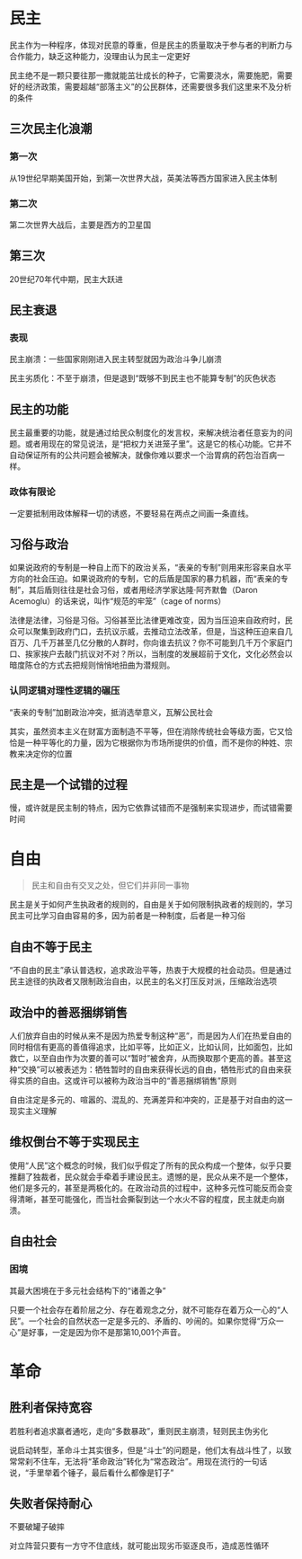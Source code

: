 # 民主

民主作为一种程序，体现对民意的尊重，但是民主的质量取决于参与者的判断力与合作能力，缺乏这种能力，没理由认为民主一定更好

民主绝不是一颗只要往那一撒就能茁壮成长的种子，它需要浇水，需要施肥，需要好的经济政策，需要超越“部落主义”的公民群体，还需要很多我们这里来不及分析的条件

## 三次民主化浪潮

### 第一次

从19世纪早期美国开始，到第一次世界大战，英美法等西方国家进入民主体制

### 第二次

第二次世界大战后，主要是西方的卫星国

## 第三次

20世纪70年代中期，民主大跃进

## 民主衰退

### 表现

民主崩溃：一些国家刚刚进入民主转型就因为政治斗争儿崩溃

民主劣质化：不至于崩溃，但是退到“既够不到民主也不能算专制”的灰色状态

## 民主的功能

民主最重要的功能，就是通过给民众制度化的发言权，来解决统治者任意妄为的问题。或者用现在的常见说法，是“把权力关进笼子里”。这是它的核心功能。它并不自动保证所有的公共问题会被解决，就像你难以要求一个治胃病的药包治百病一样。

### 政体有限论

一定要抵制用政体解释一切的诱惑，不要轻易在两点之间画一条直线。 

## 习俗与政治

如果说政府的专制是一种自上而下的政治关系，“表亲的专制”则用来形容来自水平方向的社会压迫。如果说政府的专制，它的后盾是国家的暴力机器，而“表亲的专制”，其后盾则往往是社会习俗，或者用经济学家达隆·阿齐默鲁（Daron Acemoglu）的话来说，叫作“规范的牢笼”（cage of norms）

法律是法律，习俗是习俗。习俗甚至比法律更难改变，因为当压迫来自政府时，民众可以聚集到政府门口，去抗议示威，去推动立法改革，但是，当这种压迫来自几百万、几千万甚至几亿分散的人群时，你向谁去抗议？你不可能到几千万个家庭门口、挨家挨户去敲门抗议对不对？所以，当制度的发展超前于文化，文化必然会以暗度陈仓的方式去把规则悄悄地扭曲为潜规则。

### 认同逻辑对理性逻辑的碾压

“表亲的专制”加剧政治冲突，抵消选举意义，瓦解公民社会

其实，虽然资本主义在财富方面制造不平等，但在消除传统社会等级方面，它又恰恰是一种平等化的力量，因为它根据你为市场所提供的价值，而不是你的种姓、宗教来决定你的位置

## 民主是一个试错的过程

慢，或许就是民主制的特点，因为它依靠试错而不是强制来实现进步，而试错需要时间

# 自由

> 民主和自由有交叉之处，但它们并非同一事物

民主是关于如何产生执政者的规则的，自由是关于如何限制执政者的规则的，学习民主可比学习自由容易的多，因为前者是一种制度，后者是一种习俗

## 自由不等于民主

“不自由的民主”承认普选权，追求政治平等，热衷于大规模的社会动员。但是通过民主途径的执政者又限制政治自由，以民主的名义打压反对派，压缩政治选项

## 政治中的善恶捆绑销售

人们放弃自由的时候从来不是因为热爱专制这种“恶”，而是因为人们在热爱自由的同时相信有更高的善值得追求，比如平等，比如正义，比如认同，比如面包，比如救亡，以至自由作为次要的善可以“暂时”被舍弃，从而换取那个更高的善。甚至这种“交换”可以被表述为：牺牲暂时的自由来获得长远的自由，牺牲形式的自由来获得实质的自由。这或许可以被称为政治当中的“善恶捆绑销售”原则

自由注定是多元的、喧嚣的、混乱的、充满差异和冲突的，正是基于对自由的这一现实主义理解

## 维权倒台不等于实现民主

使用“人民”这个概念的时候，我们似乎假定了所有的民众构成一个整体，似乎只要推翻了独裁者，民众就会手牵着手建设民主。遗憾的是，民众从来不是一个整体，他们是多元的，甚至是两极化的。在政治动员的过程中，这种多元性可能反而会变得清晰，甚至可能强化，而当社会撕裂到达一个水火不容的程度，民主就走向崩溃。

## 自由社会

### 困境

其最大困境在于多元社会结构下的“诸善之争”

只要一个社会存在着阶层之分、存在着观念之分，就不可能存在着万众一心的“人民”。一个社会的自然状态一定是多元的、矛盾的、吵闹的。如果你觉得“万众一心”是好事，一定是因为你不是那第10,001个声音。

# 革命

## 胜利者保持宽容

若胜利者追求赢者通吃，走向“多数暴政”，重则民主崩溃，轻则民主伪劣化

说启动转型，革命斗士其实很多，但是“斗士”的问题是，他们太有战斗性了，以致常常刹不住车，无法将“革命政治”转化为“常态政治”。用现在流行的一句话说，“手里举着个锤子，最后看什么都像是钉子”

## 失败者保持耐心

不要破罐子破摔

对立阵营只要有一方守不住底线，就可能出现劣币驱逐良币，造成恶性循环



